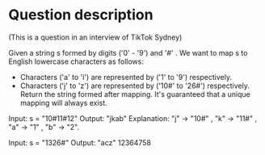 # Question description

(This is a question in an interview of TikTok Sydney)

Given a string s formed by digits ('0' - '9') and '#' . We want to map s to English lowercase characters as follows:

- Characters ('a' to 'i') are represented by ('1' to '9') respectively.
- Characters ('j' to 'z') are represented by ('10#' to '26#') respectively.
  Return the string formed after mapping.
  It's guaranteed that a unique mapping will always exist.

Input: s = "10#11#12"
Output: "jkab"
Explanation: "j" -> "10#" , "k" -> "11#" , "a" -> "1" , "b" -> "2".

Input: s = "1326#"
     Output: "acz"
12364758
